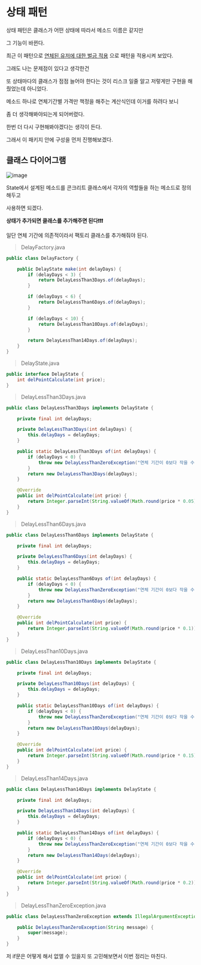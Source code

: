 # 상태 패턴

상태 패턴은 클래스가 어떤 상태에 따라서 메소드 이름은 같지만

그 기능이 바뀐다.

최근 이 패턴으로 [연체된 유저에 대한 벌금 적용](https://github.com/lsj8367/Project/pull/30/commits/721002fcb4bccf269f292b65a1be1eae04b9a86e) 으로 패턴을 적용시켜 보았다.

그래도 나는 문제점이 있다고 생각한건

또 상태마다의 클래스가 점점 늘어야 한다는 것이 리스크 일줄 알고 저렇게만 구현을 해줬었는데 아니었다.

메소드 하나로 연체기간별 가격만 책정을 해주는 계산식인데 이거를 하려다 보니

좀 더 생각해봐야되는게 되어버렸다.

한번 더 다시 구현해봐야겠다는 생각이 든다.

그래서 이 패키지 안에 구성을 먼저 진행해보겠다.

## 클래스 다이어그램

![image](https://user-images.githubusercontent.com/74235102/135583564-c2215854-77d0-4ee9-a2de-aab009f31527.png)

State에서 설계된 메소드를 콘크리트 클래스에서 각자의 역할들을 하는 메소드로 정의해두고

사용하면 되겠다.

**상태가 추가되면 클래스를 추가해주면 된다❗❗❗**

일단 연체 기간에 의존적이라서 팩토리 클래스를 추가해줘야 된다.

> DelayFactory.java

```java
public class DelayFactory {

    public DelayState make(int delayDays) {
        if (delayDays < 3) {
            return DelayLessThan3Days.of(delayDays);
        }

        if (delayDays < 6) {
            return DelayLessThan6Days.of(delayDays);
        }

        if (delayDays < 10) {
            return DelayLessThan10Days.of(delayDays);
        }

        return DelayLessThan14Days.of(delayDays);
    }
}
```

> DelayState.java

```java
public interface DelayState {
    int delPointCalculate(int price);
}
```

> DelayLessThan3Days.java

```java
public class DelayLessThan3Days implements DelayState {

    private final int delayDays;

    private DelayLessThan3Days(int delayDays) {
        this.delayDays = delayDays;
    }

    public static DelayLessThan3Days of(int delayDays) {
        if (delayDays < 0) {
            throw new DelayLessThanZeroException("연체 기간이 0보다 작을 수 없습니다.");
        }
        return new DelayLessThan3Days(delayDays);
    }

    @Override
    public int delPointCalculate(int price) {
        return Integer.parseInt(String.valueOf(Math.round(price * 0.05)));
    }
}
```

> DelayLessThan6Days.java

```java
public class DelayLessThan6Days implements DelayState {

    private final int delayDays;

    private DelayLessThan6Days(int delayDays) {
        this.delayDays = delayDays;
    }

    public static DelayLessThan6Days of(int delayDays) {
        if (delayDays < 0) {
            throw new DelayLessThanZeroException("연체 기간이 0보다 작을 수 없습니다.");
        }
        return new DelayLessThan6Days(delayDays);
    }

    @Override
    public int delPointCalculate(int price) {
        return Integer.parseInt(String.valueOf(Math.round(price * 0.1)));
    }
}
```

> DelayLessThan10Days.java

```java
public class DelayLessThan10Days implements DelayState {

    private final int delayDays;

    private DelayLessThan10Days(int delayDays) {
        this.delayDays = delayDays;
    }

    public static DelayLessThan10Days of(int delayDays) {
        if (delayDays < 0) {
            throw new DelayLessThanZeroException("연체 기간이 0보다 작을 수 없습니다.");
        }
        return new DelayLessThan10Days(delayDays);
    }

    @Override
    public int delPointCalculate(int price) {
        return Integer.parseInt(String.valueOf(Math.round(price * 0.15)));
    }
}
```

> DelayLessThan14Days.java

```java
public class DelayLessThan14Days implements DelayState {

    private final int delayDays;

    private DelayLessThan14Days(int delayDays) {
        this.delayDays = delayDays;
    }

    public static DelayLessThan14Days of(int delayDays) {
        if (delayDays < 0) {
            throw new DelayLessThanZeroException("연체 기간이 0보다 작을 수 없습니다.");
        }
        return new DelayLessThan14Days(delayDays);
    }

    @Override
    public int delPointCalculate(int price) {
        return Integer.parseInt(String.valueOf(Math.round(price * 0.2)));
    }
}
```

> DelayLessThanZeroException.java

```java
public class DelayLessThanZeroException extends IllegalArgumentException {

    public DelayLessThanZeroException(String message) {
        super(message);
    }
}
```

저 if문은 어떻게 해서 없앨 수 있을지 또 고민해보면서 이번 정리는 마친다.
